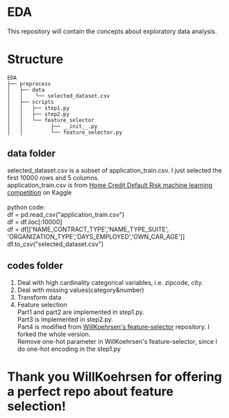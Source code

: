 # EDA
This repository will contain the concepts about exploratory data analysis.
# Structure
```
EDA
├── preprocess
│   ├── data
│   │    └── selected_dataset.csv
│   ├── scripts
│   │   ├── step1.py
│   │   ├── step2.py
│   │   └── feature_selector
│   │         ├── __init__.py   
│   │         └── feature_selector.py
```

## data folder
selected_dataset.csv is a subset of application_train.csv. I just selected the first 10000 rows and 5 columns.<br/>
application_train.csv is from <a href="https://www.kaggle.com/c/home-credit-default-risk/data">
Home Credit Default Risk machine learning competition</a> on Kaggle<br/>
<br/>
python code:<br/>
df = pd.read_csv("application_train.csv")<br/>
df = df.iloc[:10000]<br/>
df = df[['NAME_CONTRACT_TYPE','NAME_TYPE_SUITE', 'ORGANIZATION_TYPE','DAYS_EMPLOYED','OWN_CAR_AGE']]<br/>
df.to_csv("selected_dataset.csv")<br/>
## codes folder
1. Deal with high cardinality categorical variables, i.e. zipcode, city.
2. Deal with missing values(category&number)
3. Transform data
4. Feature selection<br/>
Part1 and part2 are implemented in step1.py.<br/>
Part3 is implemented in step2.py.<br/>
Part4 is modified from <a href="https://github.com/WillKoehrsen/feature-selector">WillKoehrsen's feature-selector</a>  repository. I forked the whole version.<br/>
Remove one-hot parameter in WillKoehrsen's feature-selector, since I do one-hot encoding in the step1.py<br/>
# Thank you WillKoehrsen for offering a perfect repo about feature selection!
